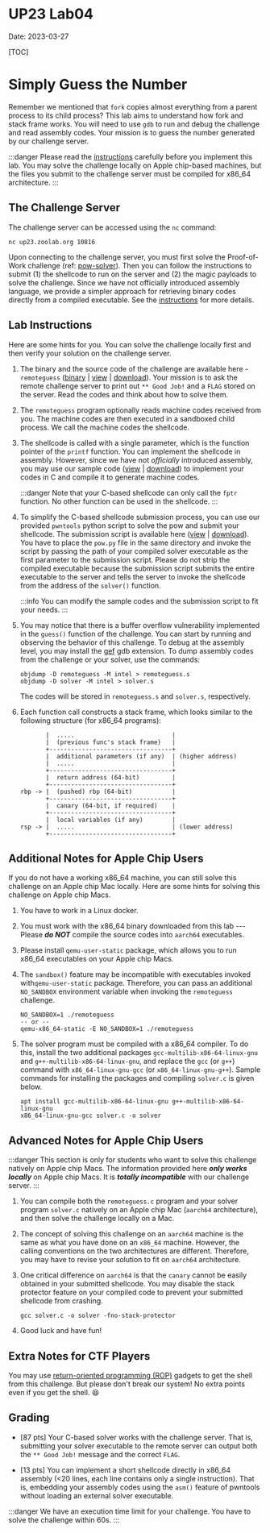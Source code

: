 UP23 Lab04
==========
Date: 2023-03-27

[TOC]

# Simply Guess the Number

Remember we mentioned that `fork` copies almost everything from a parent process to its child process? This lab aims to understand how fork and stack frame works. You will need to use `gdb` to run and debug the challenge and read assembly codes. Your mission is to guess the number generated by our challenge server.

:::danger
Please read the [instructions](#Lab-Instructions) carefully before you implement this lab. You may solve the challenge locally on Apple chip-based machines, but the files you submit to the challenge server must be compiled for x86_64 architecture.
:::

## The Challenge Server

The challenge server can be accessed using the `nc` command:

```
nc up23.zoolab.org 10816
```

Upon connecting to the challenge server, you must first solve the Proof-of-Work challenge (ref: [pow-solver](https://md.zoolab.org/s/EHSmQ0szV)). Then you can follow the instructions to submit (1) the shellcode to run on the server and (2) the magic payloads to solve the challenge. Since we have not officially introduced assembly language, we provide a simpler approach for retrieving binary codes directly from a compiled executable. See the [instructions](#Lab-Instructions) for more details.

## Lab Instructions

Here are some hints for you. You can solve the challenge locally first and then verify your solution on the challenge server.

1. The binary and the source code of the challenge are available here - `remoteguess` ([binary](https://up23.zoolab.org/up23/lab04/remoteguess) | [view](https://up23.zoolab.org/code.html?file=up23/lab04/remoteguess.c) | [download](https://up23.zoolab.org/up23/lab04/remoteguess.c)). Your mission is to ask the remote challenge server to print out `** Good Job!` and a `FLAG` stored on the server. Read the codes and think about how to solve them.

1. The `remoteguess` program optionally reads machine codes received from you. The machine codes are then executed in a sandboxed child process. We call the machine codes the shellcode.

1. The shellcode is called with a single parameter, which is the function pointer of the `printf` function. You can implement the shellcode in assembly. However, since we have not *officially* introduced assembly, you may use our sample code ([view](https://up23.zoolab.org/code.html?file=up23/lab04/solver_sample.c) | [download](https://up23.zoolab.org/up23/lab04/solver_sample.c)) to implement your codes in C and compile it to generate machine codes.
 
   :::danger
   Note that your C-based shellcode can only call the `fptr` function. No other function can be used in the shellcode.
   :::
   
1. To simplify the C-based shellcode submission process, you can use our provided `pwntools` python script to solve the pow and submit your shellcode. The submission script is available here ([view](https://up23.zoolab.org/code.html?file=up23/lab04/submit.py) | [download](https://up23.zoolab.org/up23/lab04/submit.py)). You have to place the `pow.py` file in the same directory and invoke the script by passing the path of your compiled solver executable as the first parameter to the submission script. Please do not strip the compiled executable because the submission script submits the entire executable to the server and tells the server to invoke the shellcode from the address of the `solver()` function.
 
   :::info
   You can modify the sample codes and the submission script to fit your needs.
   :::

1. You may notice that there is a buffer overflow vulnerability implemented in the `guess()` function of the challenge. You can start by running and observing the behavior of this challenge. To debug at the assembly level, you may install the [gef](https://github.com/hugsy/gef) gdb extension. To dump assembly codes from the challenge or your solver, use the commands:

   ```
   objdump -D remoteguess -M intel > remoteguess.s
   objdump -D solver -M intel > solver.s
   ```
   
   The codes will be stored in `remoteguess.s` and `solver.s`, respectively.

1. Each function call constructs a stack frame, which looks similar to the following structure (for x86_64 programs):

   ```
          |  .....                           |
          |  (previous func's stack frame)   |
          +----------------------------------+
          |  additional parameters (if any)  | (higher address)
          |  .....                           |
          +----------------------------------+
          |  return address (64-bit)         |
          +----------------------------------+
   rbp -> |  (pushed) rbp (64-bit)           |
          +----------------------------------+
          |  canary (64-bit, if required)    |
          +----------------------------------+
          |  local variables (if any)        |
   rsp -> |  .....                           | (lower address)
          +----------------------------------+
   ```

## Additional Notes for Apple Chip Users

If you do not have a working x86_64 machine, you can still solve this challenge on an Apple chip Mac locally. Here are some hints for solving this challenge on Apple chip Macs.

1. You have to work in a Linux docker.

1. You must work with the x86_64 binary downloaded from this lab --- Please ***do NOT*** compile the source codes into `aarch64` executables.

1. Please install `qemu-user-static` package, which allows you to run x86_64 executables on your Apple chip Macs.

1. The `sandbox()` feature may be incompatible with executables invoked with`qemu-user-static` package. Therefore, you can pass an additional `NO_SANDBOX` environment variable when invoking the `remoteguess` challenge.

   ```
   NO_SANDBOX=1 ./remoteguess
   -- or --
   qemu-x86_64-static -E NO_SANDBOX=1 ./remoteguess
   ```

1. The solver program must be compiled with a x86_64 compiler. To do this, install the two additional packages `gcc-multilib-x86-64-linux-gnu` and `g++-multilib-x86-64-linux-gnu`, and replace the `gcc` (or `g++`) command with `x86_64-linux-gnu-gcc` (or `x86_64-linux-gnu-g++`). Sample commands for installing the packages and compiling `solver.c` is given below.

   ```
   apt install gcc-multilib-x86-64-linux-gnu g++-multilib-x86-64-linux-gnu
   x86_64-linux-gnu-gcc solver.c -o solver
   ```
 
## Advanced Notes for Apple Chip Users

:::danger
This section is only for students who want to solve this challenge natively on Apple chip Macs. The information provided here ***only works locally*** on Apple chip Macs. It is ***totally incompatible*** with our challenge server.
:::

1. You can compile both the `remoteguess.c` program and your solver program `solver.c` natively on an Apple chip Mac (`aarch64` architecture), and then solve the challenge locally on a Mac.

1. The concept of solving this challenge on an `aarch64` machine is the same as what you have done on an `x86_64` machine. However, the calling conventions on the two architectures are different. Therefore, you may have to revise your solution to fit on `aarch64` architecture.

1. One critical difference on `aarch64` is that the `canary` cannot be easily obtained in your submitted shellcode. You may disable the stack protector feature on your compiled code to prevent your submitted shellcode from crashing.

   ```
   gcc solver.c -o solver -fno-stack-protector
   ```

1. Good luck and have fun!

## Extra Notes for CTF Players

You may use [return-oriented programming (ROP)](https://en.wikipedia.org/wiki/Return-oriented_programming) gadgets to get the shell from this challenge. But please don't break our system! No extra points even if you get the shell. :satisfied:

## Grading

- [87 pts] Your C-based solver works with the challenge server. That is, submitting your solver executable to the remote server can output both the `** Good Job!` message and the correct `FLAG`.

- [13 pts] You can implement a short shellcode directly in x86_64 assembly (<20 lines, each line contains only a single instruction). That is, embedding your assembly codes using the `asm()` feature of pwntools without loading an external solver executable.

:::danger
We have an execution time limit for your challenge. You have to solve the challenge within 60s.
:::
